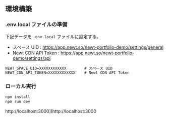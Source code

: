 ## 環境構築

### .env.local ファイルの準備

下記データを `.env.local` ファイルに設定する。

- スペース UID : https://app.newt.so/newt-portfolio-demo/settings/general
- Newt CDN API Token : https://app.newt.so/newt-portfolio-demo/settings/api

```
NEWT_SPACE_UID=XXXXXXXXXXXX        # スペース UID
NEWT_CDN_API_TOKEN=XXXXXXXXXXXX    # Newt CDN API Token
```

### ローカル実行

```bash
npm install
npm run dev
```

http://localhost:3000](http://localhost:3000
